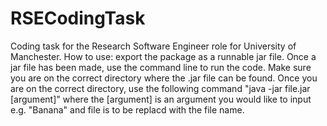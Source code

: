 # RSECodingTask
Coding task for the Research Software Engineer role for University of Manchester.
How to use:
export the package as a runnable jar file. Once a jar file has been made, use the command line to run the code. Make sure you are on the correct directory where the .jar file can be found.
Once you are on the correct directory, use the following command "java -jar file.jar [argument]" where the [argument] is an argument you would like to input e.g. "Banana" and file is to be replacd with the file name.
